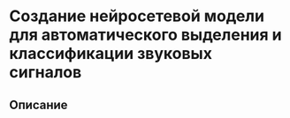 # Создание нейросетевой модели для автоматического выделения и классификации звуковых сигналов
## Описание
